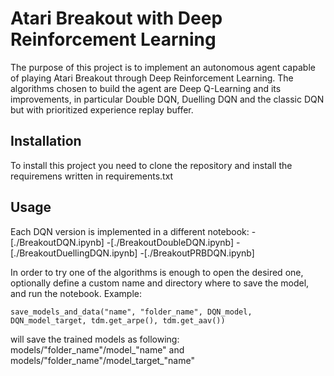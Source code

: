 # Atari Breakout with Deep Reinforcement Learning
The purpose of this project is to implement an autonomous agent capable of playing Atari Breakout through Deep Reinforcement Learning. The algorithms chosen to build the agent are Deep Q-Learning and its improvements, in particular Double DQN, Duelling DQN and the classic DQN but with prioritized experience replay buffer.

## Installation ##
To install this project you need to clone the repository and install the requiremens written in requirements.txt

## Usage ##
Each DQN version is implemented in a different notebook:
-[./BreakoutDQN.ipynb]
-[./BreakoutDoubleDQN.ipynb]
-[./BreakoutDuellingDQN.ipynb]
-[./BreakoutPRBDQN.ipynb]

In order to try one of the algorithms is enough to open the desired one, optionally define a custom name and directory where to save the model, and run the notebook.
Example:
```
save_models_and_data("name", "folder_name", DQN_model, DQN_model_target, tdm.get_arpe(), tdm.get_aav())
```
will save the trained models as following: models/"folder_name"/model_"name" and models/"folder_name"/model_target_"name" 
